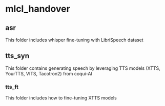 # mlcl_handover

## asr
This folder includes whisper fine-tuning with LibriSpeech dataset

## tts_syn
This folder contains generating speech by leveraging TTS models (XTTS, YourTTS, VITS, Tacotron2) from coqui-AI 


### tts_ft
This folder includes how to fine-tuning XTTS models

